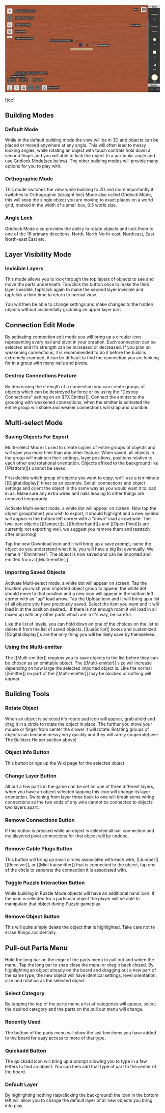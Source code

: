 ![](images/principia_ui.webp)

[toc]

## Building Modes

### Default Mode
While in the default building mode the view will be in 3D and objects can be placed or moved anywhere at any angle. This will often lead to messy looking angles, while rotating an object with touch controls hold down a second finger and you will able to lock the object to a particular angle and use Gridlock Mode(see below). The other building modes will provide many options for you to play with.

### Orthographic Mode
This mode switches the view while building to 2D and more importantly it switches to Orthographic (straight line) Mode also called Gridlock Mode, this will snap the single object you are moving to exact places on a world grid, marked in the width of a small box, 0.5 world size.

### Angle Lock
Gridlock Mode also provides the ability to rotate objects and lock them to one of the 16 primary directions, North, North North-east, Northeast, East North-east East etc.

## Layer Visibility Mode

### Invisible Layers
This mode allows you to look through the top layers of objects to see and move the parts underneath. Tap/click the button once to make the third layer invisible, tap/click again to make the second layer invisible and tap/click a third time to return to normal view.

You will then be able to change settings and make changes to the hidden objects without accidentally grabbing an upper layer part.

## Connection Edit Mode
By activating connection edit mode you will bring up a circular icon representing every nail and pivot in your creation. Each connection can be selected and it's strength can be increased or decreased. If you plan on weakening connections, it is recommended to do it before the build is extremely cramped, it can be difficult to find the connection you are looking for in a group with many nails and pivots.

### Destroy Connections Feature
By decreasing the strength of a connection you can create groups of objects which can be destroyed by force or by using the "Destroy Connections" setting on an [[FX Emitter]]. Connect the emitter to the grouping with weakened connections, when the emitter is activated the entire group will shake and weaker connections will snap and crumble.

## Multi-select Mode
### Saving Objects For Export
Multi-select Mode is used to create copies of entire groups of objects and will save you more time than any other feature. When saved, all objects in the group will maintain their settings, layer positions, positions relative to each other and rotational orientation. Objects affixed to the background like [[Platform]]s cannot be saved.

First decide which group of objects you want to copy, we'll use a ten minute [[Digital display]] timer as an example. Set all connections and object settings and orient the object in the same way as you would want it to load in as. Make sure any extra wires and nails leading to other things are removed temporarily.

Activate Multi-select mode, a white dot will appear on screen. Now tap the object group(timer) you wish to export, it should highlight and a new symbol will appear in the bottom left corner with a "down" load arrow(note: The two-part objects [[Damper]]s, [[Rubberband]]s and [[Open Pivot]]s are currently not exporting well, we suggest you remove them and reattach after importing)

Tap the new Download icon and it will bring up a save prompt, name the object so you understand what it is, you will have a big list eventually. We name it "10mintimer". The object is now saved and can be imported and emitted from a [[Multi-emitter]]

### Importing Saved Objects
Activate Multi-select mode, a white dot will appear on screen. Tap the location you wish your imported object group to appear, the white dot should move to that position and a new icon will appear in the bottom left corner with an "up" load arrow. Tap the Upload icon and it will bring up a list of all objects you have previously saved. Select the item you want and it will load in at the position desired... if there is not enough room it will load in all mixed up with any other parts which are in it's way, be careful.

Like the list of levels, you can hold down on one of the choices on the list to delete it from the list of saved objects. [[LuaScript]] boxes and customized [[Digital display]]s are the only thing you will be likely save by themselves.

### Using the Multi-emitter
The [[Multi-emitter]] requires you to save objects to the list before they can be chosen as an emittable object. The [[Multi-emitter]] size will increase depending on how large the selected imported object is. Like the normal [[Emitter]] no part of the [[Multi-emitter]] may be blocked or nothing will appear.

## Building Tools
### Rotate Object
When an object is selected it's rotate pad icon will appear, grab ahold and drag it in a circle to rotate the object in place. The further you move your mouse or finger from center the slower it will rotate. Rotating groups of objects can become messy very quickly and they will rarely cooperate(see: The Builders Helper section above)

### Object Info Button
This button brings up the Wiki page for the selected object.

### Change Layer Button
All but a few parts in the game can be set on one of three different layers, when you have an object selected tapping this icon will change its layer orientation. Switching from layer three back to one will break some wiring connections as the two ends of any wire cannot be connected to objects two layers apart.

### Remove Connections Button
If this button is pressed while an object is selected all nail connection and multilayered pivot connections for that object will be undone.

### Remove Cable Plugs Button
This button will bring up small circles associated with each wire, [[Jumper]], [[Receiver]], or [[Mini transmitter]] that is connected to the object, tap one of the circle to separate the connection it is associated with.

### Toggle Puzzle Interaction Button
While building in Puzzle Mode objects will have an additional hand icon. If the icon is selected for a particular object the player will be able to manipulate that object during Puzzle gameplay.

### Remove Object Button
This will quite simply delete the object that is highlighted. Take care not to erase things accidentally.

## Pull-out Parts Menu
Hold the long bar on the edge of the parts menu to pull out and widen the menu. Tap the long bar to snap close the menu or drag it back closed. By highlighting an object already on the board and dragging out a new part of the same type, the new object will have identical settings, level orientation, size and rotation as the selected object.

### Select Category
By tapping the top of the parts menu a list of categories will appear, select the desired category and the parts on the pull out menu will change.

### Recently Used
The bottom of the parts menu will show the last few items you have added to the board for easy access to more of that type.

### Quickadd Button
The quickadd icon will bring up a prompt allowing you to type in a few letters to find an object. You can then add that type of part to the center of the board.

### Default Layer
By highlighting nothing (tap/clicking the background) the icon in the bottom left will allow you to change the default layer of all new objects you bring into play.